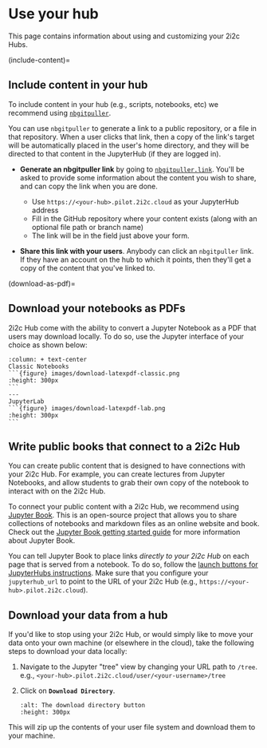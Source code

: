# Use your hub

This page contains information about using and customizing your 2i2c Hubs.

(include-content)=
## Include content in your hub

To include content in your hub (e.g., scripts, notebooks, etc) we recommend using [`nbgitpuller`](https://jupyterhub.github.io/nbgitpuller).

You can use `nbgitpuller` to generate a link to a public repository, or a file in that repository. When a user clicks that link, then a copy of the link's target will be automatically placed in the user's home directory, and they will be directed to that content in the JupyterHub (if they are logged in).

- **Generate an nbgitpuller link** by going to [`nbgitpuller.link`](http://nbgitpuller.link/). You'll be asked to provide some information about the content you wish to share, and can copy the link when you are done.
  - Use `https://<your-hub>.pilot.2i2c.cloud` as your JupyterHub address
  - Fill in the GitHub repository where your content exists (along with an optional file path or branch name)
  - The link will be in the field just above your form.

- **Share this link with your users**. Anybody can click an `nbgitpuller` link. If they have an account on the hub to which it points, then they'll get a copy of the content that you've linked to.

(download-as-pdf)=
## Download your notebooks as PDFs

2i2c Hub come with the ability to convert a Jupyter Notebook as a PDF that users may download locally. To do so, use the Jupyter interface of your choice as shown below:

````{panels}
:column: + text-center
Classic Notebooks
```{figure} images/download-latexpdf-classic.png
:height: 300px
```
---
JupyterLab
```{figure} images/download-latexpdf-lab.png
:height: 300px
```
````

## Write public books that connect to a 2i2c Hub

You can create public content that is designed to have connections with your 2i2c Hub. For example, you can create lectures from Jupyter Notebooks, and allow students to grab their own copy of the notebook to interact with on the 2i2c Hub.

To connect your public content with a 2i2c Hub, we recommend using [Jupyter Book](https://jupyterbook.org). This is an open-source project that allows you to share collections of notebooks and markdown files as an online website and book. Check out the [Jupyter Book getting started guide](https://jupyterbook.org/start/overview.html) for more information about Jupyter Book.

You can tell Jupyter Book to place links *directly to your 2i2c Hub* on each page that is served from a notebook. To do so, follow the [launch buttons for JupyterHubs instructions](https://jupyterbook.org/interactive/launchbuttons.html#jupyterhub-buttons-for-your-pages). Make sure that you configure your `jupyterhub_url` to point to the URL of your 2i2c Hub (e.g., `https://<your-hub>.pilot.2i2c.cloud`).


## Download your data from a hub

If you'd like to stop using your 2i2c Hub, or would simply like to move your data onto your own machine (or elsewhere in the cloud), take the following steps to download your data locally:

1. Navigate to the Jupyter "tree" view by changing your URL path to `/tree`. e.g., `<your-hub>.pilot.2i2c.cloud/user/<your-username>/tree`
2. Click on **`Download Directory`**.

   ```{figure} images/download-latexpdf-lab.png
   :alt: The download directory button
   :height: 300px
   ```

This will zip up the contents of your user file system and download them to your machine.
